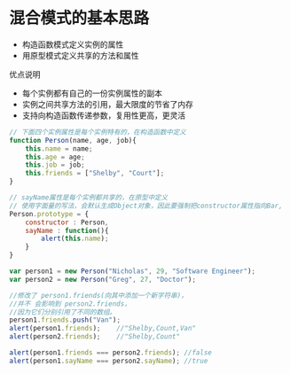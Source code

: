 混合模式的基本思路
=========

- 构造函数模式定义实例的属性
- 用原型模式定义共享的方法和属性

优点说明
- 每个实例都有自己的一份实例属性的副本
- 实例之间共享方法的引用，最大限度的节省了内存
- 支持向构造函数传递参数，复用性更高，更灵活

```javascript
// 下面四个实例属性是每个实例特有的，在构造函数中定义
function Person(name, age, job){
    this.name = name;
    this.age = age;
    this.job = job;
    this.friends = ["Shelby", "Court"];
}

// sayName属性是每个实例都共享的，在原型中定义
// 使用字面量的写法，会默认生成Object对象，因此要强制把constructor属性指向Bar,
Person.prototype = {
    constructor : Person,
    sayName : function(){
        alert(this.name);
    }
}

var person1 = new Person("Nicholas", 29, "Software Engineer");
var person2 = new Person("Greg", 27, "Doctor");

//修改了 person1.friends(向其中添加一个新字符串)，
//并不 会影响到 person2.friends，
//因为它们分别引用了不同的数组。
person1.friends.push("Van");
alert(person1.friends);    //"Shelby,Count,Van"
alert(person2.friends);    //"Shelby,Count"

alert(person1.friends === person2.friends); //false
alert(person1.sayName === person2.sayName); //true

```
